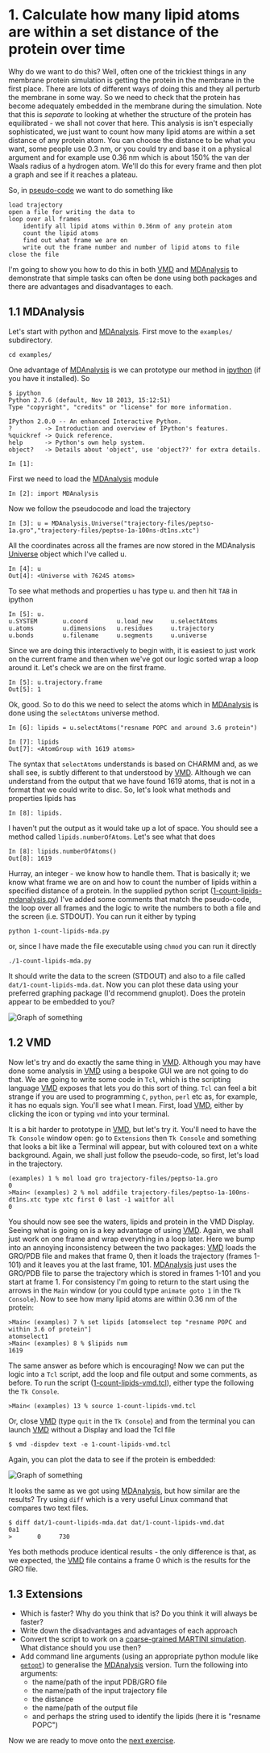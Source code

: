 # 1. Calculate how many lipid atoms are within a set distance of the protein over time

Why do we want to do this? Well, often one of the trickiest things in any membrane protein simulation is getting the protein in the membrane in the first place. There are lots of different ways of doing this and they all perturb the membrane in some way. So we need to check that the protein has become adequately embedded in the membrane during the simulation. Note that this is *separate* to looking at whether the structure of the protein has equilibrated - we shall not cover that here. This analysis is isn't especially sophisticated, we just want to count how many lipid atoms are within a set distance of any protein atom. You can choose the distance to be what you want, some people use 0.3 nm, or you could try and base it on a physical argument and for example use 0.36 nm which is about 150% the van der Waals radius of a hydrogen atom. We'll do this for every frame and then plot a graph and see if it reaches a plateau.

So, in [pseudo-code](http://xkcd.com/1185/) we want to do something like 

    load trajectory
    open a file for writing the data to
    loop over all frames
        identify all lipid atoms within 0.36nm of any protein atom
        count the lipid atoms
        find out what frame we are on
        write out the frame number and number of lipid atoms to file
    close the file
    
I'm going to show you how to do this in both [VMD](http://www.ks.uiuc.edu/Research/vmd/) and [MDAnalysis](https://code.google.com/p/mdanalysis/) to demonstrate that simple tasks can often be done using both packages and there are advantages and disadvantages to each. 

## 1.1 MDAnalysis

Let's start with python and [MDAnalysis](https://code.google.com/p/mdanalysis/). First move to the `examples/` subdirectory.

	cd examples/

One advantage of [MDAnalysis](https://code.google.com/p/mdanalysis/) is we can prototype our method in [ipython](http://ipython.org) (if you have it installed). So

	$ ipython
	Python 2.7.6 (default, Nov 18 2013, 15:12:51) 
	Type "copyright", "credits" or "license" for more information.
	
	IPython 2.0.0 -- An enhanced Interactive Python.
	?         -> Introduction and overview of IPython's features.
	%quickref -> Quick reference.
	help      -> Python's own help system.
	object?   -> Details about 'object', use 'object??' for extra details.
	
	In [1]:

First we need to load the [MDAnalysis](https://code.google.com/p/mdanalysis/) module

	In [2]: import MDAnalysis
	
Now we follow the pseudocode and load the trajectory

	In [3]: u = MDAnalysis.Universe("trajectory-files/peptso-1a.gro","trajectory-files/peptso-1a-100ns-dt1ns.xtc")

All the coordinates across all the frames are now stored in the MDAnalysis [Universe](https://code.google.com/p/mdanalysis/wiki/Universe) object which I've called u. 

	In [4]: u
	Out[4]: <Universe with 76245 atoms>

To see what methods and properties u has type u. and then hit `TAB` in ipython 

	In [5]: u.
	u.SYSTEM       u.coord        u.load_new     u.selectAtoms  
	u.atoms        u.dimensions   u.residues     u.trajectory   
	u.bonds        u.filename     u.segments     u.universe	

Since we are doing this interactively to begin with, it is easiest to just work on the current frame and then when we've got our logic sorted wrap a loop around it. Let's check we are on the first frame.

	In [5]: u.trajectory.frame
	Out[5]: 1

Ok, good. So to do this we need to select the atoms which in [MDAnalysis](https://code.google.com/p/mdanalysis/) is done using the `selectAtoms` universe method.

	In [6]: lipids = u.selectAtoms("resname POPC and around 3.6 protein")

	In [7]: lipids
	Out[7]: <AtomGroup with 1619 atoms>

The syntax that `selectAtoms` understands is based on CHARMM and, as we shall see, is subtly different to that understood by [VMD](http://www.ks.uiuc.edu/Research/vmd/). Although we can understand from the output that we have found 1619 atoms, that is not in a format that we could write to disc. So, let's look what methods and properties lipids has

	In [8]: lipids.

I haven't put the output as it would take up a lot of space. You should see a method called `lipids.numberOfAtoms`. Let's see what that does

	In [8]: lipids.numberOfAtoms()
	Out[8]: 1619

Hurray, an integer - we know how to handle them. That is basically it; we know what frame we are on and how to count the number of lipids within a specified distance of a protein. In the supplied python script ([1-count-lipids-mdanalysis.py](https://github.com/philipwfowler/simple-membrane-protein-analysis/blob/master/examples/1-count-lipids-mda.py)) I've added some comments that match the pseudo-code, the loop over all frames and the logic to write the numbers to both a file and the screen (i.e. STDOUT).  You can run it either by typing

	python 1-count-lipids-mda.py

or, since I have made the file executable using `chmod`  you can run it directly 

	./1-count-lipids-mda.py

It should write the data to the screen (STDOUT) and also to a file called `dat/1-count-lipids-mda.dat`. Now you can plot these data using your preferred graphing package (I'd recommend gnuplot). Does the protein appear to be embedded to you?

![Graph of something](https://github.com/philipwfowler/simple-membrane-protein-analysis/blob/master/images/graph-1-count-lipids-mda.png)	

## 1.2 VMD

Now let's try and do exactly the same thing in [VMD](http://www.ks.uiuc.edu/Research/vmd/). Although you may have done some analysis in [VMD](http://www.ks.uiuc.edu/Research/vmd/) using a bespoke GUI we are not going to do that. We are going to write some code in `Tcl`, which is the scripting language [VMD](http://www.ks.uiuc.edu/Research/vmd/) exposes that lets you do this sort of thing. `Tcl` can feel a bit strange if you are used to programming `C`, `python`, `perl` etc as, for example, it has no equals sign. You'll see what I mean. First, load [VMD](http://www.ks.uiuc.edu/Research/vmd/), either by clicking the icon or typing `vmd` into your terminal.

It is a bit harder to prototype in [VMD](http://www.ks.uiuc.edu/Research/vmd/), but let's try it. You'll need to have the `Tk Console` window open: go to `Extensions` then `Tk Console` and something that looks a bit like a Terminal will appear, but with coloured text on a white background. Again, we shall just follow the pseudo-code, so first, let's load in the trajectory.

	(examples) 1 % mol load gro trajectory-files/peptso-1a.gro
	0
	>Main< (examples) 2 % mol addfile trajectory-files/peptso-1a-100ns-dt1ns.xtc type xtc first 0 last -1 waitfor all
	0

You should now see see the waters, lipids and protein in the VMD Display. Seeing what is going on is a key advantage of using [VMD](http://www.ks.uiuc.edu/Research/vmd/). Again, we shall just work on one frame and wrap everything in a loop later. Here we bump into an annoying inconsistency between the two packages: [VMD](http://www.ks.uiuc.edu/Research/vmd/) loads the GRO/PDB file and makes that frame 0, then it loads the trajectory (frames 1-101) and it leaves you at the last frame, 101. [MDAnalysis](https://code.google.com/p/mdanalysis/) just uses the GRO/PDB file to parse the trajectory which is stored in  frames 1-101 and you start at frame 1. For consistency I'm going to return to the start using the arrows in the `Main` window (or you could type `animate goto 1` in the `Tk Console`). Now to see how many lipid atoms are within 0.36 nm of the protein:

	>Main< (examples) 7 % set lipids [atomselect top "resname POPC and within 3.6 of protein"]
	atomselect1
	>Main< (examples) 8 % $lipids num
	1619

The same answer as before which is encouraging! Now we can put the logic into a `Tcl` script, add the loop and file output and some comments, as before. To run the script ([1-count-lipids-vmd.tcl](https://github.com/philipwfowler/simple-membrane-protein-analysis/blob/master/examples/1-count-lipids-vmd.tcl)), either type the following the `Tk Console`.

	>Main< (examples) 13 % source 1-count-lipids-vmd.tcl

Or, close [VMD](http://www.ks.uiuc.edu/Research/vmd/) (type `quit` in the `Tk Console`) and from the terminal you can launch [VMD](http://www.ks.uiuc.edu/Research/vmd/) without a Display and load the Tcl file

	$ vmd -dispdev text -e 1-count-lipids-vmd.tcl

Again, you can plot the data to see if the protein is embedded: 

![Graph of something](https://github.com/philipwfowler/simple-membrane-protein-analysis/blob/master/images/graph-1-count-lipids-vmd.png)


It looks the same as we got using [MDAnalysis](https://code.google.com/p/mdanalysis/), but how similar are the results? Try using `diff` which is a very useful Linux command that compares two text files.

	$ diff dat/1-count-lipids-mda.dat dat/1-count-lipids-vmd.dat 
	0a1
	>       0     730

Yes both methods produce identical results - the only difference is that, as we expected, the [VMD](http://www.ks.uiuc.edu/Research/vmd/) file contains a frame 0 which is the results for the GRO file.

## 1.3 Extensions

- Which is faster? Why do you think that is? Do you think it will always be faster?
- Write down the disadvantages and advantages of each approach
- Convert the script to work on a [coarse-grained MARTINI simulation](http://md.chem.rug.nl/cgmartini/). What distance should you use then?
- Add command line arguments (using an appropriate python module like [`getopt`](https://docs.python.org/2/library/getopt.html)) to generalise the [MDAnalysis](https://code.google.com/p/mdanalysis/) version. Turn the following into arguments:
	- the name/path of the input PDB/GRO file
	- the name/path of the input trajectory file
	- the distance 
	- the name/path of the output file
	- and perhaps the string used to identify the lipids (here it is "resname POPC")

Now we are ready to move onto the [next exercise](https://github.com/philipwfowler/simple-membrane-protein-analysis/blob/master/2-protein-depth.md).	

